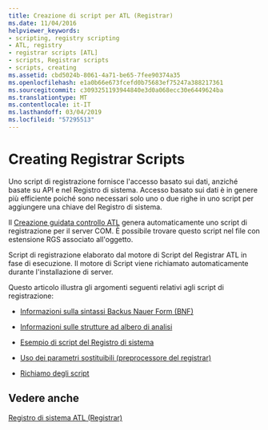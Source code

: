 ```yaml
---
title: Creazione di script per ATL (Registrar)
ms.date: 11/04/2016
helpviewer_keywords:
- scripting, registry scripting
- ATL, registry
- registrar scripts [ATL]
- scripts, Registrar scripts
- scripts, creating
ms.assetid: cbd5024b-8061-4a71-be65-7fee90374a35
ms.openlocfilehash: e1a0b66e673fcefd0b75683ef75247a388217361
ms.sourcegitcommit: c3093251193944840e3d0a068ecc30e6449624ba
ms.translationtype: MT
ms.contentlocale: it-IT
ms.lasthandoff: 03/04/2019
ms.locfileid: "57295513"
---
```

# <a name="creating-registrar-scripts"></a>Creating Registrar Scripts

Uno script di registrazione fornisce l'accesso basato sui dati, anziché basate su API e nel Registro di sistema. Accesso basato sui dati è in genere più efficiente poiché sono necessari solo uno o due righe in uno script per aggiungere una chiave del Registro di sistema.

Il [Creazione guidata controllo ATL](../atl/reference/atl-control-wizard.md) genera automaticamente uno script di registrazione per il server COM. È possibile trovare questo script nel file con estensione RGS associato all'oggetto.

Script di registrazione elaborato dal motore di Script del Registrar ATL in fase di esecuzione. Il motore di Script viene richiamato automaticamente durante l'installazione di server.

Questo articolo illustra gli argomenti seguenti relativi agli script di registrazione:

- [Informazioni sulla sintassi Backus Nauer Form (BNF)](../atl/understanding-backus-nauer-form-bnf-syntax.md)

- [Informazioni sulle strutture ad albero di analisi](../atl/understanding-parse-trees.md)

- [Esempio di script del Registro di sistema](../atl/registry-scripting-examples.md)

- [Uso dei parametri sostituibili (preprocessore del registrar)](../atl/using-replaceable-parameters-the-registrar-s-preprocessor.md)

- [Richiamo degli script](../atl/invoking-scripts.md)

## <a name="see-also"></a>Vedere anche

[Registro di sistema ATL (Registrar)](../atl/atl-registry-component-registrar.md)
